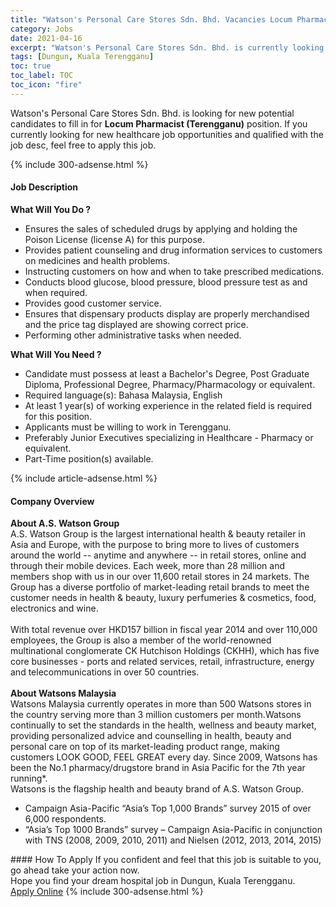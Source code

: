 ```yaml
---
title: "Watson's Personal Care Stores Sdn. Bhd. Vacancies Locum Pharmacist (Terengganu)" 
category: Jobs 
date: 2021-04-16 
excerpt: "Watson's Personal Care Stores Sdn. Bhd. is currently looking for suitable person to fill in the Locum Pharmacist (Terengganu) which positioned at Dungun, Kuala Terengganu" 
tags: [Dungun, Kuala Terengganu] 
toc: true 
toc_label: TOC 
toc_icon: "fire" 
--- 
```


<p>Watson's Personal Care Stores Sdn. Bhd. is looking for new potential candidates to fill in for <b>Locum Pharmacist (Terengganu)</b> position. If you currently looking for new healthcare job opportunities and qualified with the job desc, feel free to apply this job.
</p>{% include 300-adsense.html %} 
<div><div><h4>Job Description</h4></div><div><div><span><div><div><strong>What Will You Do ?</strong></div><ul><li>Ensures the sales of scheduled drugs by applying and holding the Poison License (license A) for this purpose.</li><li>Provides patient counseling and drug information services to customers on medicines and health problems.&#160;</li><li>Instructing customers on how and when to take prescribed medications.</li><li>Conducts blood glucose, blood pressure, blood pressure test as and when required.</li><li>Provides good customer service.</li><li>Ensures that dispensary products display are properly merchandised and the price tag displayed are showing correct price.</li><li>Performing other administrative tasks when needed.</li></ul><div><strong>What Will You Need ?</strong></div><ul><li>Candidate must possess at least a Bachelor's Degree, Post Graduate Diploma, Professional Degree, Pharmacy/Pharmacology or equivalent.</li><li>Required language(s): Bahasa Malaysia, English</li><li>At least 1 year(s) of working experience in the related field is required for this position.</li><li>Applicants must be willing to work in Terengganu.</li><li>Preferably Junior Executives specializing in Healthcare - Pharmacy or equivalent.</li><li>Part-Time position(s) available.</li></ul></div></span></div></div></div> 
{% include article-adsense.html %} 
<div><div><h4>Company Overview</h4></div><div><div><span><div><div>
<strong>About A.S. Watson Group</strong></div>
<div>
	A.S. Watson Group is the largest international health &amp; beauty retailer in Asia and Europe, with the purpose to bring more to lives of customers around the world -- anytime and anywhere -- in retail stores, online and through their mobile devices. Each week, more than 28 million and members shop with us in our over 11,600 retail stores in 24 markets. The Group has a diverse portfolio of market-leading retail brands to meet the customer needs in health &amp; beauty, luxury perfumeries &amp; cosmetics, food, electronics and wine.</div>
<div>
<br>
	With total revenue over HKD157 billion in fiscal year 2014 and over 110,000 employees, the Group is also a member of the world-renowned multinational conglomerate CK Hutchison Holdings (CKHH), which has five core businesses - ports and related services, retail, infrastructure, energy and telecommunications in over 50 countries.<br>
<br>
<strong>About Watsons Malaysia</strong></div>
<div>
	Watsons Malaysia currently operates in more than 500 Watsons stores in the country serving more than 3 million customers per month.Watsons continually to set the standards in the health, wellness and beauty market, providing personalized advice and counselling in health, beauty and personal care on top of its market-leading product range, making customers LOOK GOOD, FEEL GREAT every day. Since 2009, Watsons has been the No.1 pharmacy/drugstore brand in Asia Pacific for the 7th year running*.<br>
	Watsons is the flagship health and beauty brand of A.S. Watson Group.</div>
<ul>
<li>
		Campaign Asia-Pacific &#8220;Asia&#8217;s Top 1,000 Brands&#8221; survey 2015 of over 6,000 respondents.</li>
<li>
		&#8220;Asia&#8217;s Top 1000 Brands&#8221; survey &#8211; Campaign Asia-Pacific in conjunction with TNS (2008, 2009, 2010, 2011) and Nielsen (2012, 2013, 2014, 2015)</li>
</ul></div></span></div></div></div> 
#### How To Apply 
If you confident and feel that this job is suitable to you, go ahead take your action now. <br/> 
Hope you find your dream hospital job in Dungun, Kuala Terengganu. <br/> 
<a href="https://www.jobstreet.com.my/en/job/locum-pharmacist-terengganu-4522231?jobId=jobstreet-my-job-4522231" class="btn btn--warning" target="_blank" rel="nofollow noopenner">Apply Online</a> 
{% include 300-adsense.html %} 